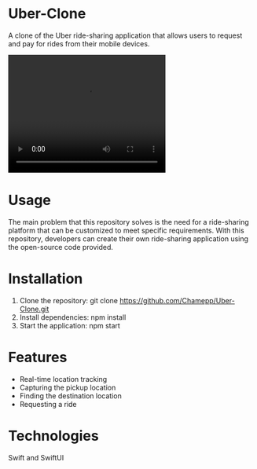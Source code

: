 # Uber-Clone
A clone of the Uber ride-sharing application that allows users to request and pay for rides from their mobile devices.

<video width="320" height="240" controls>
  <source src="VIDEO_URL" type="video/mp4">
  Your browser does not support the video tag.
</video>

# Usage

The main problem that this repository solves is the need for a ride-sharing platform that can be customized to meet specific requirements. With this repository, developers can create their own ride-sharing application using the open-source code provided.

# Installation

1. Clone the repository: git clone https://github.com/Chamepp/Uber-Clone.git
2. Install dependencies: npm install
3. Start the application: npm start


# Features
- Real-time location tracking
- Capturing the pickup location
- Finding the destination location
- Requesting a ride


# Technologies
Swift and SwiftUI
